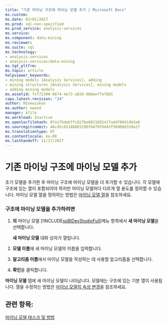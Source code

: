 ```yaml
---
title: "기존 마이닝 구조에 마이닝 모델 추가 | Microsoft Docs"
ms.custom: 
ms.date: 03/01/2017
ms.prod: sql-non-specified
ms.prod_service: analysis-services
ms.service: 
ms.component: data-mining
ms.reviewer: 
ms.suite: sql
ms.technology:
- analysis-services
- analysis-services/data-mining
ms.tgt_pltfrm: 
ms.topic: article
helpviewer_keywords:
- mining models [Analysis Services], adding
- mining structures [Analysis Services], mining models
- adding mining models
ms.assetid: fcf72300-0674-4e73-a826-9b8eeffefbb5
caps.latest.revision: "24"
author: Minewiskan
ms.author: owend
manager: kfile
ms.workload: Inactive
ms.openlocfilehash: 07a1f5deb7fc82fbe6021691417addf00414b3a0
ms.sourcegitcommit: 44cd5c651488b5296fb679f6d43f50d068339a27
ms.translationtype: HT
ms.contentlocale: ko-KR
ms.lasthandoff: 11/17/2017
---
```

# <a name="add-a-mining-model-to-an-existing-mining-structure"></a>기존 마이닝 구조에 마이닝 모델 추가
  초기 모델을 추가한 후 마이닝 구조에 마이닝 모델을 더 추가할 수 있습니다. 각 모델에 구조에 있는 열이 포함되어야 하지만 마이닝 모델마다 다르게 열 용도를 정의할 수 있습니다. 마이닝 모델 열을 정의하는 방법은 [마이닝 모델 열](../../analysis-services/data-mining/mining-model-columns.md)을 참조하세요.  
  
### <a name="to-add-a-mining-model-to-the-structure"></a>구조에 마이닝 모델을 추가하려면  
  
1.  **의** 마이닝 모델 [!INCLUDE[ssBIDevStudioFull](../../includes/ssbidevstudiofull-md.md)]메뉴 항목에서 **새 마이닝 모델**을 선택합니다.  
  
     **새 마이닝 모델** 대화 상자가 열립니다.  
  
2.  **모델 이름**에 새 마이닝 모델의 이름을 입력합니다.  
  
3.  **알고리즘 이름**에서 마이닝 모델을 작성하는 데 사용할 알고리즘을 선택합니다.  
  
4.  **확인**을 클릭합니다.  
  
 **마이닝 모델** 탭에 새 마이닝 모델이 나타납니다. 모델에는 구조에 있는 기본 열이 사용됩니다. 열을 수정하는 방법은 [마이닝 모델의 속성 변경](../../analysis-services/data-mining/change-the-properties-of-a-mining-model.md)을 참조하세요.  
  
## <a name="see-also"></a>관련 항목:  
 [마이닝 모델 태스크 및 방법](../../analysis-services/data-mining/mining-model-tasks-and-how-tos.md)  
  
  
